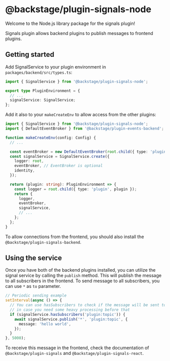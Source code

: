 # @backstage/plugin-signals-node

Welcome to the Node.js library package for the signals plugin!

Signals plugin allows backend plugins to publish messages to frontend plugins.

## Getting started

Add SignalService to your plugin environment in `packages/backend/src/types.ts`:

```ts
import { SignalService } from '@backstage/plugin-signals-node';

export type PluginEnvironment = {
  // ...
  signalService: SignalService;
};
```

Add it also to your `makeCreateEnv` to allow access from the other plugins:

```ts
import { SignalService } from '@backstage/plugin-signals-node';
import { DefaultEventBroker } from '@backstage/plugin-events-backend';

function makeCreateEnv(config: Config) {
  // ...

  const eventBroker = new DefaultEventBroker(root.child({ type: 'plugin' }));
  const signalService = SignalService.create({
    logger: root,
    eventBroker, // EventBroker is optional
    identity,
  });

  return (plugin: string): PluginEnvironment => {
    const logger = root.child({ type: 'plugin', plugin });
    return {
      logger,
      eventBroker,
      signalService,
      // ...
    };
  };
}
```

To allow connections from the frontend, you should also install the `@backstage/plugin-signals-backend`.

## Using the service

Once you have both of the backend plugins installed, you can utilize the signal service by calling the
`publish` method. This will publish the message to all subscribers in the frontend. To send message to
all subscribers, you can use `*` as `to` parameter.

```ts
// Periodic sending example
setInterval(async () => {
  // You can use hasSubscribers to check if the message will be sent to anyone
  // in case you need some heavy processing before that
  if (signalService.hasSubscribers('plugin:topic')) {
    await signalService.publish('*', 'plugin:topic', {
      message: 'hello world',
    });
  }
}, 5000);
```

To receive this message in the frontend, check the documentation of `@backstage/plugin-signals` and
`@backstage/plugin-signals-react`.
